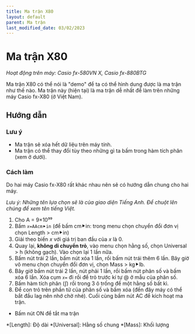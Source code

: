 ```yaml
---
title: Ma trận X80
layout: default
parent: Ma trận
last_modified_date: 03/02/2023
---
```


# Ma trận X80
*Hoạt động trên máy: Casio fx-580VN X, Casio fx-880BTG*

Ma trận X80 có thể nói là "demo" để ta có thể hình dung được là ma trận như thế nào. Ma trận này (hiện tại) là ma trận dễ nhất để làm trên những máy Casio fx-X80 (ở Việt Nam).

## Hướng dẫn
### Lưu ý
- Ma trận sẽ xóa hết dữ liệu trên máy tính.
- Ma trận có thể thay đổi tùy theo những gì ta bấm trong hàm tích phân (xem ở dưới).

### Cách làm
Do hai máy Casio fx-X80 rất khác nhau nên sẽ có hướng dẫn chung cho hai máy.

*Lưu ý: Những tên lựa chọn sẽ là của giao diện Tiếng Anh. Để chuột lên chúng để xem tên tiếng Việt.*
1. Cho A = 9×10⁹⁹
2. Bấm `𝑥=AAcm⯈in` (để bấm cm⯈in: trong menu chọn chuyển đổi đơn vị chọn Length \> cm⯈in)
3. Giải theo biến 𝑥 với giá trị ban đầu của 𝑥 là 0.
4. Quay lại, **không di chuyển trỏ**, vào menu chọn hằng số, chọn Universal \> h (không gạch). Vào chọn lại 1 lần nữa.
5. Bấm nút trái 2 lần, bấm nút xóa 1 lần, rồi bấm nút trái thêm 6 lần. Bây giờ vô menu chọn chuyển đổi đơn vị, chọn Mass \> kg⯈lb.
6. Bây giờ bấm nút trái 2 lần, nút phải 1 lần, rồi bấm nút phân số và bấm xóa 6 lần. Xóa cụm `𝑥=` đi rồi để trỏ trước kí tự @ ở mẫu của phân số.
7. Bấm hàm tích phân (∫) rồi trong 3 ô trống để một hằng số bất kì.
8. Để con trỏ trên phần tử của phân số và bấm xóa (đến đây máy có thể bắt đầu lag nên nhớ chờ nhé). Cuối cùng bấm nút AC để kích hoạt ma trận.

- Bấm nút ON để tắt ma trận

<!-- abbreviations for kramdown -->
*[Length]: Độ dài
*[Universal]: Hằng số chung
*[Mass]: Khối lượng
